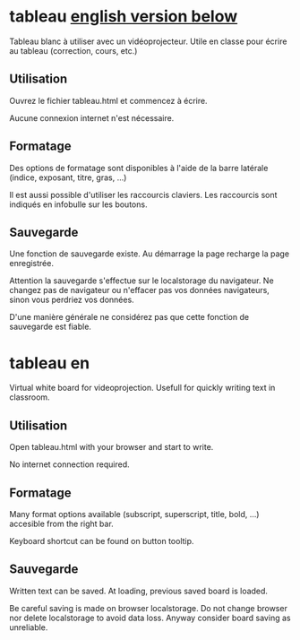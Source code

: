 # tableau [english version below](tableau-en)
Tableau blanc à utiliser avec un vidéoprojecteur. Utile en classe pour écrire au tableau (correction, cours, etc.)

## Utilisation
Ouvrez le fichier tableau.html et commencez à écrire.

Aucune connexion internet n'est nécessaire.

## Formatage
Des options de formatage sont disponibles à l'aide de la barre latérale (indice, exposant, titre, gras, ...)

Il est aussi possible d'utiliser les raccourcis claviers. Les raccourcis sont indiqués en infobulle sur les boutons.

## Sauvegarde
Une fonction de sauvegarde existe. Au démarrage la page recharge la page enregistrée.

Attention la sauvegarde s'effectue sur le localstorage du navigateur. Ne changez pas de navigateur ou n'effacer pas vos données navigateurs, sinon vous perdriez vos données.

D'une manière générale ne considérez pas que cette fonction de sauvegarde est fiable.

# tableau en
Virtual white board for videoprojection. Usefull for quickly writing text in classroom.

## Utilisation
Open tableau.html with your browser and start to write.

No internet connection required.

## Formatage
Many format options available (subscript, superscript, title, bold, …) accesible from the right bar.

Keyboard shortcut can be found on button tooltip.

## Sauvegarde
Written text can be saved. At loading, previous saved board is loaded.

Be careful saving is made on browser localstorage. Do not change browser nor delete localstorage to avoid data loss. Anyway consider board saving as unreliable.
